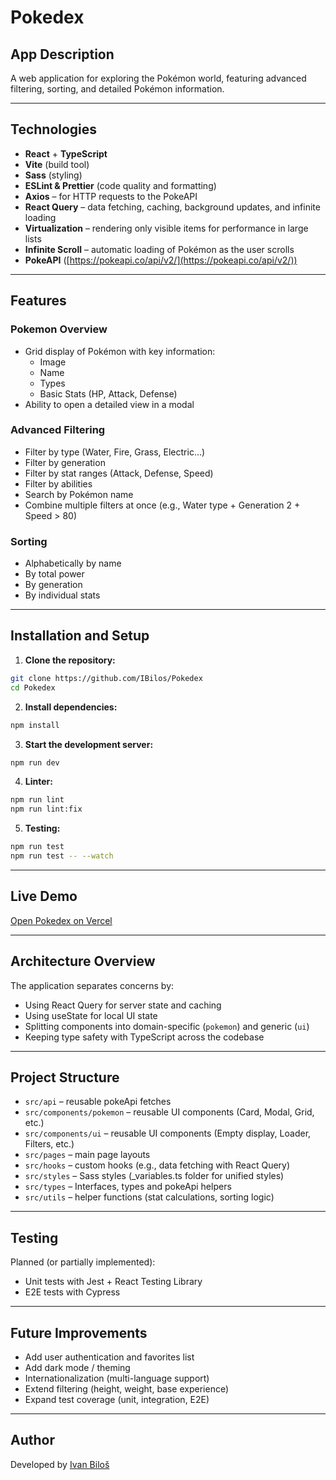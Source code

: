 # Pokedex

## App Description

A web application for exploring the Pokémon world, featuring advanced filtering, sorting, and detailed Pokémon information.

---

## Technologies

- **React** + **TypeScript**
- **Vite** (build tool)
- **Sass** (styling)
- **ESLint & Prettier** (code quality and formatting)
- **Axios** – for HTTP requests to the PokeAPI
- **React Query** – data fetching, caching, background updates, and infinite loading
- **Virtualization** – rendering only visible items for performance in large lists
- **Infinite Scroll** – automatic loading of Pokémon as the user scrolls
- **PokeAPI** ([https://pokeapi.co/api/v2/](https://pokeapi.co/api/v2/))

---

## Features

### Pokemon Overview

- Grid display of Pokémon with key information:
  - Image
  - Name
  - Types
  - Basic Stats (HP, Attack, Defense)
- Ability to open a detailed view in a modal

### Advanced Filtering

- Filter by type (Water, Fire, Grass, Electric…)
- Filter by generation
- Filter by stat ranges (Attack, Defense, Speed)
- Filter by abilities
- Search by Pokémon name
- Combine multiple filters at once (e.g., Water type + Generation 2 + Speed > 80)

### Sorting

- Alphabetically by name
- By total power
- By generation
- By individual stats

---

## Installation and Setup

1. **Clone the repository:**

```bash
git clone https://github.com/IBilos/Pokedex
cd Pokedex
```

2. **Install dependencies:**

```bash
npm install
```

3. **Start the development server:**

```bash
npm run dev
```

4. **Linter:**

```bash
npm run lint
npm run lint:fix
```

5. **Testing:**

```bash
npm run test
npm run test -- --watch
```

---

## Live Demo

[Open Pokedex on Vercel](https://pokedex-application-3.vercel.app/)

---

## Architecture Overview

The application separates concerns by:
- Using React Query for server state and caching
- Using useState for local UI state
- Splitting components into domain-specific (`pokemon`) and generic (`ui`)
- Keeping type safety with TypeScript across the codebase

---

## Project Structure

- `src/api` – reusable pokeApi fetches
- `src/components/pokemon` – reusable UI components (Card, Modal, Grid, etc.)
- `src/components/ui` – reusable UI components (Empty display, Loader, Filters, etc.)
- `src/pages` – main page layouts
- `src/hooks` – custom hooks (e.g., data fetching with React Query)
- `src/styles` – Sass styles (_variables.ts folder for unified styles)
- `src/types` – Interfaces, types and pokeApi helpers  
- `src/utils` – helper functions (stat calculations, sorting logic)

---

## Testing
Planned (or partially implemented):
- Unit tests with Jest + React Testing Library
- E2E tests with Cypress

---

## Future Improvements

- Add user authentication and favorites list
- Add dark mode / theming
- Internationalization (multi-language support)
- Extend filtering (height, weight, base experience)
- Expand test coverage (unit, integration, E2E)

---

## Author

Developed by [Ivan Biloš](https://github.com/IBilos)


